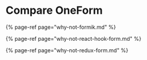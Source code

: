 # Compare OneForm

{% page-ref page="why-not-formik.md" %}

{% page-ref page="why-not-react-hook-form.md" %}

{% page-ref page="why-not-redux-form.md" %}



